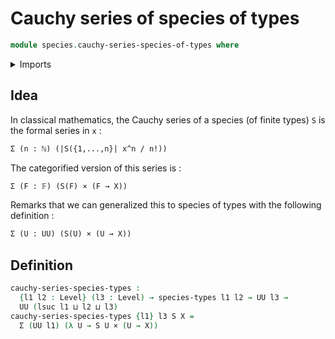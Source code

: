 # Cauchy series of species of types

```agda
module species.cauchy-series-species-of-types where
```

<details><summary>Imports</summary>

```agda
open import foundation.cartesian-product-types
open import foundation.dependent-pair-types
open import foundation.universe-levels

open import species.species-of-types
```

</details>

## Idea

In classical mathematics, the Cauchy series of a species (of finite types) `S`
is the formal series in `x` :

```md
Σ (n : ℕ) (|S({1,...,n}| x^n / n!))
```

The categorified version of this series is :

```md
Σ (F : 𝔽) (S(F) × (F → X))
```

Remarks that we can generalized this to species of types with the following
definition :

```md
Σ (U : UU) (S(U) × (U → X))
```

## Definition

```agda
cauchy-series-species-types :
  {l1 l2 : Level} (l3 : Level) → species-types l1 l2 → UU l3 →
  UU (lsuc l1 ⊔ l2 ⊔ l3)
cauchy-series-species-types {l1} l3 S X =
  Σ (UU l1) (λ U → S U × (U → X))
```
